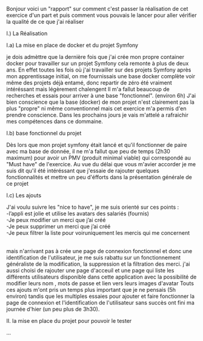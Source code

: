 Bonjour voici un "rapport" sur comment c'est passer la réalisation de cet exercice d'un part et puis comment vous pouvais le lancer pour aller vérifier la qualité de ce que j'ai réaliser 

I.) La Réalisation

I.a) La mise en place de docker et du projet Symfony

je dois admèttre que la dernière fois que j'ai crée mon propre container docker pour travailler sur un projet Symfony cela remonte à plus de deux ans.
En effet toutes les fois où j'ai travailler sur des projets Symfony après mon apprentissage initial, on me fournissais une base docker complète voir même des projets déjà entamé, 
donc repartir de zéro été vraiment intéréssant mais légèrement chalengent 
Il m'a fallut beaucoup de recherches et essais pour arriver à une base "fonctionnel". (environ 6h) 
J'ai bien conscience que la base (docker) de mon projet n'est clairement pas la plus "propre" ni même conventionnel mais cet exercice m'a permis d'en prendre conscience.
Dans les prochains jours je vais m'attelé a rafraichir mes compétences dans ce dommaine.

I.b) base fonctionnel du projet 

Dès lors que mon projet symfony était lancé et qu'il fonctionner de paire avec ma base de donnée, il ne m'a fallut que peu de temps (2h30 maximum) 
pour avoir un PMV (produit minimal viable) qui correspondé au "Must have" de l'exercice.
Au vue du délai que vous m'avier accorder je me suis dit qu'il été intéréssant que j'essaie de rajouter quelques fonctionnalités et mettre un peu d'éfforts dans la présentation générale de ce projet 

I.c) Les ajouts

J'ai voulu suivre les "nice to have", je me suis orienté sur ces points : 
<br>
-l’appli est jolie et utilise les avatars des salariés (fournis) <br>
-Je peux modifier un merci que j’ai créé <br>
-Je peux supprimer un merci que j’ai créé <br>
-Je peux filtrer la liste pour voiruniquement les mercis qui me concernent<br><br>

mais n'arrivant pas à crée une page de connexion fonctionnel et donc une identification de l'utilisateur, je me suis rabattu sur un fonctionnement généraliste de la modification, la suppression et la filtration des merci.
j'ai aussi choisi de rajouter une page d'acceuil et une page qui liste les différents utilisateurs disponible dans cette application avec la possibilité de modifier leurs nom , mots de passe et lien vers leurs images d'avatar
Touts ces ajouts m'ont pris un temps plus important que je ne pensais (5h environ) tandis que les multiples essaies pour ajouter et faire fonctionner la page de connexion et l'identification de l'utilisateur sans succès 
ont fini ma journée d'hier (un peu plus de 3h30).

II. la mise en place du projet pour pouvoir le tester 

...

